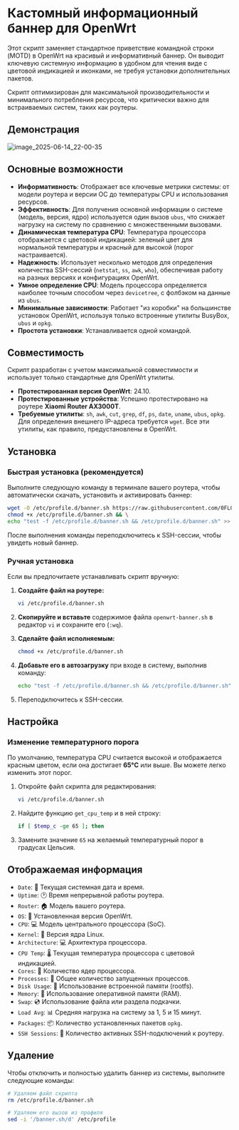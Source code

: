 # Кастомный информационный баннер для OpenWrt

Этот скрипт заменяет стандартное приветствие командной строки (MOTD) в OpenWrt на красивый и информативный баннер. Он выводит ключевую системную информацию в удобном для чтения виде с цветовой индикацией и иконками, не требуя установки дополнительных пакетов.

Скрипт оптимизирован для максимальной производительности и минимального потребления ресурсов, что критически важно для встраиваемых систем, таких как роутеры.

## Демонстрация

![image_2025-06-14_22-00-35](https://github.com/user-attachments/assets/d82a1d97-2982-4b51-8856-58f21f773a9f)

## Основные возможности

-   **Информативность**: Отображает все ключевые метрики системы: от модели роутера и версии ОС до температуры CPU и использования ресурсов.
-   **Эффективность**: Для получения основной информации о системе (модель, версия, ядро) используется один вызов `ubus`, что снижает нагрузку на систему по сравнению с множественными вызовами.
-   **Динамическая температура CPU**: Температура процессора отображается с цветовой индикацией: зеленый цвет для нормальной температуры и красный для высокой (порог настраивается).
-   **Надежность**: Использует несколько методов для определения количества SSH-сессий (`netstat`, `ss`, `awk`, `who`), обеспечивая работу на разных версиях и конфигурациях OpenWrt.
-   **Умное определение CPU**: Модель процессора определяется наиболее точным способом через `devicetree`, с фолбэком на данные из `ubus`.
-   **Минимальные зависимости**: Работает "из коробки" на большинстве установок OpenWrt, используя только встроенные утилиты BusyBox, `ubus` и `opkg`.
-   **Простота установки**: Устанавливается одной командой.

## Совместимость

Скрипт разработан с учетом максимальной совместимости и использует только стандартные для OpenWrt утилиты.

-   **Протестированная версия OpenWrt**: 24.10.
-   **Протестированные устройства**: Успешно протестировано на роутере **Xiaomi Router AX3000T**.
-   **Требуемые утилиты**: `sh`, `awk`, `cut`, `grep`, `df`, `ps`, `date`, `uname`, `ubus`, `opkg`. Для определения внешнего IP-адреса требуется `wget`. Все эти утилиты, как правило, предустановлены в OpenWrt.

## Установка

### Быстрая установка (рекомендуется)

Выполните следующую команду в терминале вашего роутера, чтобы автоматически скачать, установить и активировать баннер:

```bash
wget -O /etc/profile.d/banner.sh https://raw.githubusercontent.com/0FL01/OpenWrt-fetch/main/openwrt-banner.sh && \
chmod +x /etc/profile.d/banner.sh && \
echo "test -f /etc/profile.d/banner.sh && /etc/profile.d/banner.sh" >> /etc/profile
```
После выполнения команды переподключитесь к SSH-сессии, чтобы увидеть новый баннер.

### Ручная установка

Если вы предпочитаете устанавливать скрипт вручную:

1.  **Создайте файл на роутере:**
    ```bash
    vi /etc/profile.d/banner.sh
    ```

2.  **Скопируйте и вставьте** содержимое файла `openwrt-banner.sh` в редактор `vi` и сохраните его (`:wq`).

3.  **Сделайте файл исполняемым:**
    ```bash
    chmod +x /etc/profile.d/banner.sh
    ```

4.  **Добавьте его в автозагрузку** при входе в систему, выполнив команду:
    ```bash
    echo "test -f /etc/profile.d/banner.sh && /etc/profile.d/banner.sh" >> /etc/profile
    ```

5.  Переподключитесь к SSH-сессии.

## Настройка

### Изменение температурного порога

По умолчанию, температура CPU считается высокой и отображается красным цветом, если она достигает **65°C** или выше. Вы можете легко изменить этот порог.

1.  Откройте файл скрипта для редактирования:
    ```bash
    vi /etc/profile.d/banner.sh
    ```

2.  Найдите функцию `get_cpu_temp` и в ней строку:
    ```sh
    if [ $temp_c -ge 65 ]; then
    ```

3.  Замените значение `65` на желаемый температурный порог в градусах Цельсия.

## Отображаемая информация

-   `Date`: 📅 Текущая системная дата и время.
-   `Uptime`: 🕐 Время непрерывной работы роутера.
-   `Router`: 🏠 Модель вашего роутера.
-   `OS`: 🐧 Установленная версия OpenWrt.
-   `CPU`: 💻 Модель центрального процессора (SoC).
-   `Kernel`: 🐧 Версия ядра Linux.
-   `Architecture`: 💻 Архитектура процессора.
-   `CPU Temp`: 🌡️ Текущая температура процессора с цветовой индикацией.
-   `Cores`: 🔴 Количество ядер процессора.
-   `Processes`: 🔴 Общее количество запущенных процессов.
-   `Disk Usage`: 💾 Использование встроенной памяти (rootfs).
-   `Memory`: 🧠 Использование оперативной памяти (RAM).
-   `Swap`: 💿 Использование файла или раздела подкачки.
-   `Load Avg`: 📊 Средняя нагрузка на систему за 1, 5 и 15 минут.
-   `Packages`: 📦 Количество установленных пакетов `opkg`.
-   `SSH Sessions`: 🔗 Количество активных SSH-подключений к роутеру.

## Удаление

Чтобы отключить и полностью удалить баннер из системы, выполните следующие команды:

```bash
# Удаляем файл скрипта
rm /etc/profile.d/banner.sh

# Удаляем его вызов из профиля
sed -i '/banner.sh/d' /etc/profile
```
